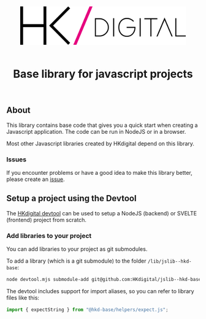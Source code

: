 <div align="center" style="text-align: center; ">
  <br>
  <br>
  <img alt="HKdigital" src="doc/doc-include/HKdigital-logo.svg" style="height: 100px;" />
  <br>
  <br>
</div>

<div align="center" style="text-align: center;">
  <h1>Base library for javascript projects</h1>
  <br>
</div>

## About

This library contains base code that gives you a quick start when creating a Javascript application. The code can be run in NodeJS or in a browser.

Most other Javascript libraries created by HKdigital depend on this library.

### Issues
If you encounter problems or have a good idea to make this library better, please create an [issue](https://github.com/HKdigital/jslib-hkd-base/issues).

## Setup a project using the Devtool

The [HKdigital devtool](https://github.com/HKdigital/hkdigital-jsdevtool) can be used to setup a NodeJS (backend) or SVELTE (frontend) project from scratch.

### Add libraries to your project

You can add libraries to your project as git submodules.

To add a library (which is a git submodule) to the folder `/lib/jslib--hkd-base`:

```bash
node devtool.mjs submodule-add git@github.com:HKdigital/jslib--hkd-base.git
```

The devtool includes support for import aliases, so you can refer to library files like this:

```js
import { expectString } from "@hkd-base/helpers/expect.js";
```

